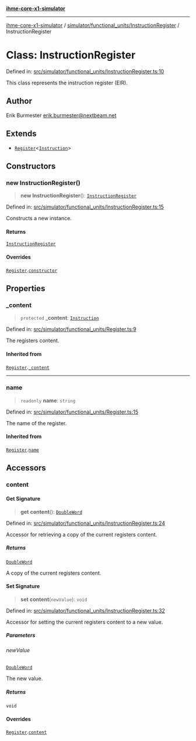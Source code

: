 [**ihme-core-x1-simulator**](../../../../README.md)

***

[ihme-core-x1-simulator](../../../../modules.md) / [simulator/functional\_units/InstructionRegister](../README.md) / InstructionRegister

# Class: InstructionRegister

Defined in: [src/simulator/functional\_units/InstructionRegister.ts:10](https://github.com/ProgrammIt/CPU-Simulator/blob/5d337ac19330b661110818bd865328f41c53783f/src/simulator/functional_units/InstructionRegister.ts#L10)

This class represents the instruction register (EIR).

## Author

Erik Burmester <erik.burmester@nextbeam.net>

## Extends

- [`Register`](../../Register/classes/Register.md)\<[`Instruction`](../../../../binary_types/Instruction/classes/Instruction.md)\>

## Constructors

### new InstructionRegister()

> **new InstructionRegister**(): [`InstructionRegister`](InstructionRegister.md)

Defined in: [src/simulator/functional\_units/InstructionRegister.ts:15](https://github.com/ProgrammIt/CPU-Simulator/blob/5d337ac19330b661110818bd865328f41c53783f/src/simulator/functional_units/InstructionRegister.ts#L15)

Constructs a new instance.

#### Returns

[`InstructionRegister`](InstructionRegister.md)

#### Overrides

[`Register`](../../Register/classes/Register.md).[`constructor`](../../Register/classes/Register.md#constructors)

## Properties

### \_content

> `protected` **\_content**: [`Instruction`](../../../../binary_types/Instruction/classes/Instruction.md)

Defined in: [src/simulator/functional\_units/Register.ts:9](https://github.com/ProgrammIt/CPU-Simulator/blob/5d337ac19330b661110818bd865328f41c53783f/src/simulator/functional_units/Register.ts#L9)

The registers content.

#### Inherited from

[`Register`](../../Register/classes/Register.md).[`_content`](../../Register/classes/Register.md#_content)

***

### name

> `readonly` **name**: `string`

Defined in: [src/simulator/functional\_units/Register.ts:15](https://github.com/ProgrammIt/CPU-Simulator/blob/5d337ac19330b661110818bd865328f41c53783f/src/simulator/functional_units/Register.ts#L15)

The name of the register.

#### Inherited from

[`Register`](../../Register/classes/Register.md).[`name`](../../Register/classes/Register.md#name-1)

## Accessors

### content

#### Get Signature

> **get** **content**(): [`DoubleWord`](../../../../binary_types/DoubleWord/classes/DoubleWord.md)

Defined in: [src/simulator/functional\_units/InstructionRegister.ts:24](https://github.com/ProgrammIt/CPU-Simulator/blob/5d337ac19330b661110818bd865328f41c53783f/src/simulator/functional_units/InstructionRegister.ts#L24)

Accessor for retrieving a copy of the current registers content.

##### Returns

[`DoubleWord`](../../../../binary_types/DoubleWord/classes/DoubleWord.md)

A copy of the current registers content.

#### Set Signature

> **set** **content**(`newValue`): `void`

Defined in: [src/simulator/functional\_units/InstructionRegister.ts:32](https://github.com/ProgrammIt/CPU-Simulator/blob/5d337ac19330b661110818bd865328f41c53783f/src/simulator/functional_units/InstructionRegister.ts#L32)

Accessor for setting the current registers content to a new value.

##### Parameters

###### newValue

[`DoubleWord`](../../../../binary_types/DoubleWord/classes/DoubleWord.md)

The new value.

##### Returns

`void`

#### Overrides

[`Register`](../../Register/classes/Register.md).[`content`](../../Register/classes/Register.md#content-1)
